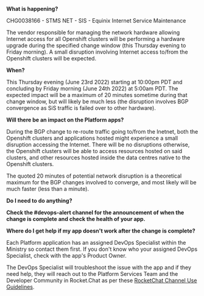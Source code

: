 **What is happening?**

CHG0038166 - STMS NET - SIS - Equinix Internet Service Maintenance

The vendor responsible for managing the network hardware allowing Internet access for all Openshift clusters will be performing a hardware upgrade during the specified change window (this Thursday evening to Friday morning). A small disruption involving Internet access to/from the Openshift clusters will be expected.

**When?**

This Thursday evening (June 23rd 2022) starting at 10:00pm PDT and concluding by Friday morning (June 24th 2022) at 5:00am PDT. The expected impact will be a maximum of 20 minutes sometime during that change window, but will likely be much less (the disruption involves BGP convergence as SiS traffic is failed over to other hardware).

**Will there be an impact on the Platform apps?**

During the BGP change to re-route traffic going to/from the Inetnet, both the Openshift clusters and applications hosted might experience a small disruption accessing the Internet. There will be no disruptions otherwise, the Openshift clusters will be able to access resources hosted on said clusters, and other resources hosted inside the data centres native to the Openshift clusters. 

The quoted 20 minutes of potential network disruption is a theoretical maximum for the BGP changes involved to converge, and most likely will be much faster (less than a minute).

**Do I need to do anything?**

**Check the #devops-alert channel for the announcement of when the change is complete and check the health of your app.**

**Where do I get help if my app doesn't work after the change is complete?**

Each Platform application has an assigned DevOps Specialist within the Ministry so contact them first. If you don't know who your assigned DevOps Specialist, check with the app's Product Owner.

The DevOps Specialist will troubleshoot the issue with the app and if they need help, they will reach out to the Platform Services Team and the Developer Community in Rocket.Chat as per these [RocketChat Channel Use Guidelines](
https://developer.gov.bc.ca/Getting-human-support-for-issues-not-covered-by-devops-requests).
